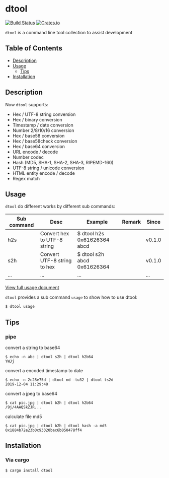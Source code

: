 # dtool

[![Build Status](https://travis-ci.org/guoxbin/dtool.svg?branch=master)](https://travis-ci.org/guoxbin/dtool)
[![Crates.io](https://img.shields.io/crates/v/dtool)](https://crates.io/crates/dtool)

`dtool` is a command line tool collection to assist development

## Table of Contents

- [Description](#description)
- [Usage](#usage)
  - [Tips](#tips)
- [Installation](#installation)

## Description

Now `dtool` supports: 

- Hex / UTF-8 string conversion
- Hex / binary conversion
- Timestamp / date conversion
- Number 2/8/10/16 conversion
- Hex / base58 conversion
- Hex / base58check conversion
- Hex / base64 conversion
- URL encode / decode
- Number codec
- Hash (MD5, SHA-1, SHA-2, SHA-3, RIPEMD-160)
- UTF-8 string / unicode conversion
- HTML entity encode / decode
- Regex match

## Usage

`dtool` do different works by different sub commands:

|Sub command|           Desc            |                                                                                      Example                                                                                      |        Remark        |Since |
|-----------|---------------------------|-----------------------------------------------------------------------------------------------------------------------------------------------------------------------------------|----------------------|------|
|    h2s    |Convert hex to UTF-8 string|                                                                          $ dtool h2s 0x61626364<br>abcd                                                                           |                      |v0.1.0|
|    s2h    |Convert UTF-8 string to hex|                                                                          $ dtool s2h abcd<br>0x61626364                                                                           |                      |v0.1.0|
|    ...    |...|                                                                          ...                                                                           |                      |...|

[View full usage document](./docs/Usage.md)

`dtool` provides a sub command `usage` to show how to use dtool:

```bash
$ dtool usage
```

## Tips

### pipe 
convert a string to base64
```
$ echo -n abc | dtool s2h | dtool h2b64
YWJj
```

convert a encoded timestamp to date
```
$ echo -n 2c28e75d | dtool nd -tu32 | dtool ts2d
2019-12-04 11:29:48
```

convert a jpeg to base64
```
$ cat pic.jpg | dtool b2h | dtool h2b64
/9j/4AAQSkZJR...
```

calculate file md5
```
$ cat pic.jpg | dtool b2h | dtool hash -a md5
0x1884b72e23b0c93320bac6b050478ff4
```

## Installation
### Via cargo
```
$ cargo install dtool
```

